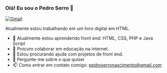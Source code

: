 ### Olá! Eu sou o Pedro Serro 👋

[![Gmail](https://img.shields.io/badge/Gmail-D14836?style=for-the-badge&logo=gmail&logoColor=white)](mailto:pedroserronascimento@gmail.com)

Atualmente estou trabalhando em um livro digital em HTML.
- 🌱 Atualmente estou aprendendo front end: HTML, CSS, PHP e Java Script
- 👯 Procuro colaborar em educação na internet.
- 🤔 Estou procurando ajuda com projetos de front end.
- 💬 Pergunte-me sobre o que quiser
- 📫 Como entrar em contato comigo: pedroserronascimento@gmail.com

